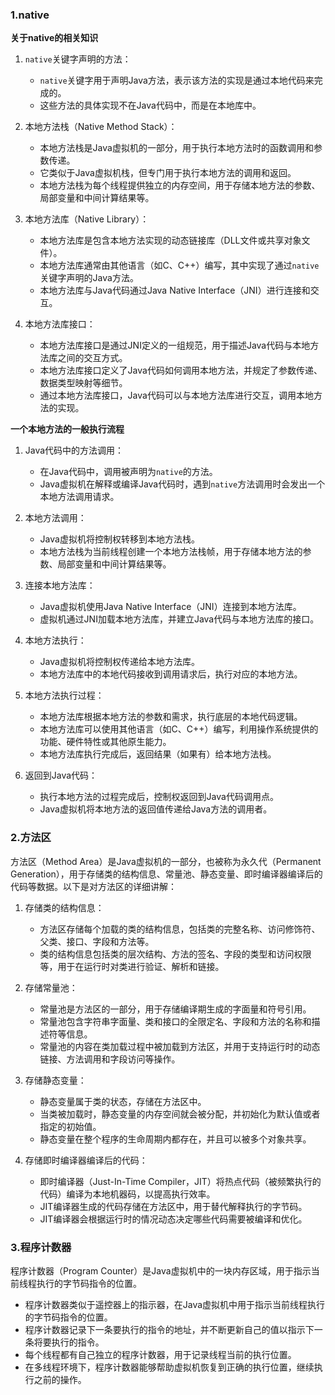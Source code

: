 ### 1.native

**关于native的相关知识**

1. `native`关键字声明的方法：
   
   - `native`关键字用于声明Java方法，表示该方法的实现是通过本地代码来完成的。
   - 这些方法的具体实现不在Java代码中，而是在本地库中。

2. 本地方法栈（Native Method Stack）：
   
   - 本地方法栈是Java虚拟机的一部分，用于执行本地方法时的函数调用和参数传递。
   - 它类似于Java虚拟机栈，但专门用于执行本地方法的调用和返回。
   - 本地方法栈为每个线程提供独立的内存空间，用于存储本地方法的参数、局部变量和中间计算结果等。

3. 本地方法库（Native Library）：
   
   - 本地方法库是包含本地方法实现的动态链接库（DLL文件或共享对象文件）。
   - 本地方法库通常由其他语言（如C、C++）编写，其中实现了通过`native`关键字声明的Java方法。
   - 本地方法库与Java代码通过Java Native Interface（JNI）进行连接和交互。

4. 本地方法库接口：
   
   - 本地方法库接口是通过JNI定义的一组规范，用于描述Java代码与本地方法库之间的交互方式。
   - 本地方法库接口定义了Java代码如何调用本地方法，并规定了参数传递、数据类型映射等细节。
   - 通过本地方法库接口，Java代码可以与本地方法库进行交互，调用本地方法的实现。

**一个本地方法的一般执行流程**

1. Java代码中的方法调用：
   
   - 在Java代码中，调用被声明为`native`的方法。
   - Java虚拟机在解释或编译Java代码时，遇到`native`方法调用时会发出一个本地方法调用请求。

2. 本地方法调用：
   
   - Java虚拟机将控制权转移到本地方法栈。
   - 本地方法栈为当前线程创建一个本地方法栈帧，用于存储本地方法的参数、局部变量和中间计算结果等。

3. 连接本地方法库：
   
   - Java虚拟机使用Java Native Interface（JNI）连接到本地方法库。
   - 虚拟机通过JNI加载本地方法库，并建立Java代码与本地方法库的接口。

4. 本地方法执行：
   
   - Java虚拟机将控制权传递给本地方法库。
   - 本地方法库中的本地代码接收到调用请求后，执行对应的本地方法。

5. 本地方法执行过程：
   
   - 本地方法库根据本地方法的参数和需求，执行底层的本地代码逻辑。
   - 本地方法库可以使用其他语言（如C、C++）编写，利用操作系统提供的功能、硬件特性或其他原生能力。
   - 本地方法库执行完成后，返回结果（如果有）给本地方法栈。

6. 返回到Java代码：
   
   - 执行本地方法的过程完成后，控制权返回到Java代码调用点。
   - Java虚拟机将本地方法的返回值传递给Java方法的调用者。

### 2.方法区

方法区（Method Area）是Java虚拟机的一部分，也被称为永久代（Permanent Generation），用于存储类的结构信息、常量池、静态变量、即时编译器编译后的代码等数据。以下是对方法区的详细讲解：

1. 存储类的结构信息：
   
   - 方法区存储每个加载的类的结构信息，包括类的完整名称、访问修饰符、父类、接口、字段和方法等。
   - 类的结构信息包括类的层次结构、方法的签名、字段的类型和访问权限等，用于在运行时对类进行验证、解析和链接。

2. 存储常量池：
   
   - 常量池是方法区的一部分，用于存储编译期生成的字面量和符号引用。
   - 常量池包含字符串字面量、类和接口的全限定名、字段和方法的名称和描述符等信息。
   - 常量池的内容在类加载过程中被加载到方法区，并用于支持运行时的动态链接、方法调用和字段访问等操作。

3. 存储静态变量：
   
   - 静态变量属于类的状态，存储在方法区中。
   - 当类被加载时，静态变量的内存空间就会被分配，并初始化为默认值或者指定的初始值。
   - 静态变量在整个程序的生命周期内都存在，并且可以被多个对象共享。

4. 存储即时编译器编译后的代码：
   
   - 即时编译器（Just-In-Time Compiler，JIT）将热点代码（被频繁执行的代码）编译为本地机器码，以提高执行效率。
   - JIT编译器生成的代码存储在方法区中，用于替代解释执行的字节码。
   - JIT编译器会根据运行时的情况动态决定哪些代码需要被编译和优化。

### 3.程序计数器

程序计数器（Program Counter）是Java虚拟机中的一块内存区域，用于指示当前线程执行的字节码指令的位置。

- 程序计数器类似于遥控器上的指示器，在Java虚拟机中用于指示当前线程执行的字节码指令的位置。
- 程序计数器记录下一条要执行的指令的地址，并不断更新自己的值以指示下一条将要执行的指令。
- 每个线程都有自己独立的程序计数器，用于记录线程当前的执行位置。
- 在多线程环境下，程序计数器能够帮助虚拟机恢复到正确的执行位置，继续执行之前的操作。
